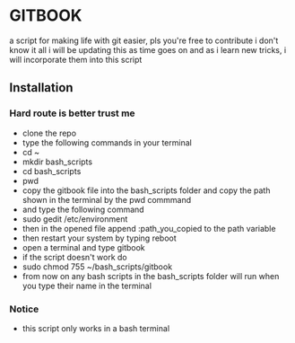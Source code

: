 # GITBOOK
a script for making life with git easier, pls you're free to contribute i don't know it all
i will be updating this as time goes on and as i learn new tricks, i will incorporate them into
this script

## Installation

### Hard route is better trust me
- clone the repo
- type the following commands in your terminal
- cd ~
- mkdir bash_scripts
- cd bash_scripts
- pwd
- copy the gitbook file into the bash_scripts folder and copy the path shown in the terminal by the pwd commmand
- and type the following command
- sudo gedit /etc/environment
- then in the opened file append :path_you_copied to the path variable
- then restart your system by typing reboot
- open a terminal and type gitbook
- if the script doesn't work do
- sudo chmod 755 ~/bash_scripts/gitbook
- from now on any bash scripts in the bash_scripts folder will run when you type their name in the terminal


### Notice
* this script only works in a bash terminal
### 
